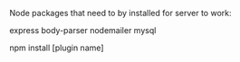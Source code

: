 Node packages that need to by installed for server to work:

express
body-parser
nodemailer
mysql

npm install [plugin name]
